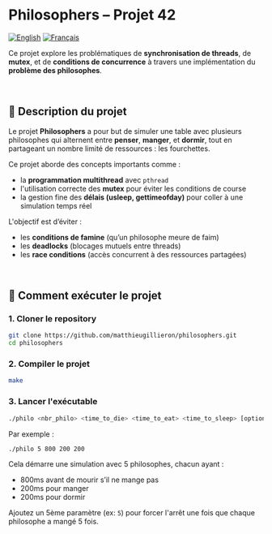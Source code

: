 # Philosophers – Projet 42

[![English](https://img.shields.io/badge/English-blue.svg)](./READMEen.md)   [![Français](https://img.shields.io/badge/Français-gray.svg)](./README.md)

Ce projet explore les problématiques de **synchronisation de threads**, de **mutex**, et de **conditions de concurrence** à travers une implémentation du **problème des philosophes**.

<br>

## 🧠 Description du projet

Le projet **Philosophers** a pour but de simuler une table avec plusieurs philosophes qui alternent entre **penser**, **manger**, et **dormir**, tout en partageant un nombre limité de ressources : les fourchettes.

Ce projet aborde des concepts importants comme :
- la **programmation multithread** avec `pthread`
- l'utilisation correcte des **mutex** pour éviter les conditions de course
- la gestion fine des **délais (usleep, gettimeofday)** pour coller à une simulation temps réel

L'objectif est d’éviter :
- les **conditions de famine** (qu’un philosophe meure de faim)
- les **deadlocks** (blocages mutuels entre threads)
- les **race conditions** (accès concurrent à des ressources partagées)

<br>

## 🔧 Comment exécuter le projet

### 1. Cloner le repository

```bash
git clone https://github.com/matthieugillieron/philosophers.git
cd philosophers
```

### 2. Compiler le projet

```bash
make
```

### 3. Lancer l'exécutable

```bash
./philo <nbr_philo> <time_to_die> <time_to_eat> <time_to_sleep> [optional: must_eat]
```

Par exemple :

```bash
./philo 5 800 200 200
```

Cela démarre une simulation avec 5 philosophes, chacun ayant :
- 800ms avant de mourir s’il ne mange pas
- 200ms pour manger
- 200ms pour dormir

Ajoutez un 5ème paramètre (ex: `5`) pour forcer l'arrêt une fois que chaque philosophe a mangé 5 fois.
